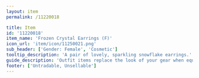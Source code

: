 ```yaml
---
layout: item
permalink: /11220018

title: Item
id: '11220018'
item_name: 'Frozen Crystal Earrings (F)'
icon_url: 'item/icon/11250021.png'
sub_header: ['Gender: Female', 'Cosmetic']
tooltip_description: 'A pair of lovely, sparkling snowflake earrings.'
guide_description: 'Outfit items replace the look of your gear when equipped.'
footer: ['Untradable, Unsellable']
---
```


